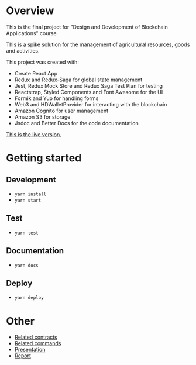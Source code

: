 # Overview
This is the final project for "Design and Development of Blockchain Applications" course.

This is a spike solution for the management of agricultural resources, goods and activities.

This project was created with:
- Create React App
- Redux and Redux-Saga for global state management
- Jest, Redux Mock Store and Redux Saga Test Plan for testing
- Reactstrap, Styled Components and Font Awesome for the UI
- Formik and Yup for handling forms
- Web3 and HDWalletProvider for interacting with the blockchain
- Amazon Cognito for user management
- Amazon S3 for storage
- Jsdoc and Better Docs for the code documentation

[This is the live version.](https://frac7.github.io/PSAB-Client)

# Getting started
## Development
- `yarn install`
- `yarn start`
## Test
- `yarn test`
## Documentation
- `yarn docs`
## Deploy
- `yarn deploy`
# Other
- [Related contracts](https://github.com/Frac7/PSAB-Contracts)
- [Related commands](https://github.com/Frac7/PSAB-Command)
- [Presentation](https://docs.google.com/presentation/d/1V7ISYpDet3mJM73BigmIqlmbBgTyXib4lHxOkBVCg48/edit?usp=sharing)
- [Report](https://docs.google.com/document/d/1uyh_axD01u76sRBwiYHKpGhDTrG5fXV1LpSWpqWHX20/edit?usp=sharing)
